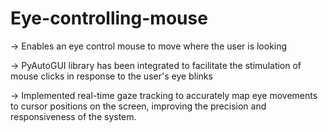 # Eye-controlling-mouse
-> Enables an eye control mouse to move where the user is looking

-> PyAutoGUI library has been integrated to facilitate the stimulation of mouse clicks in response to the user's eye blinks

-> Implemented real-time gaze tracking to accurately map eye movements to cursor positions on the screen, improving the 
   precision and responsiveness of the system. 
